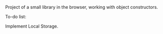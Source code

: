 Project of a small library in the browser, working with object constructors.


To-do list:

Implement Local Storage.